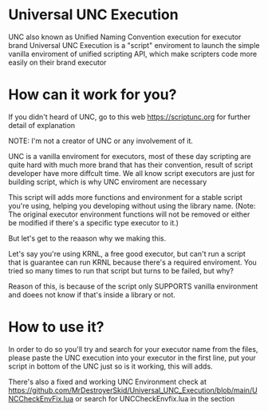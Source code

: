 # Universal UNC Execution
UNC also known as Unified Naming Convention execution for executor brand
Universal UNC Execution is a "script" enviroment to launch the simple vanilla enviroment of unified scripting API, which make scripters code more easily on their brand executor
# How can it work for you?
If you didn't heard of UNC, go to this web https://scriptunc.org for further detail of explanation

NOTE: I'm not a creator of UNC or any involvement of it.

UNC is a vanilla enviroment for executors, most of these day scripting are quite hard with much more brand that has their convention, result of script developer have more diffcult time. We all know script executors are just for building script, which is why UNC enviroment are necessary

This script will adds more functions and environment for a stable script you're using, helping you developing without using the library name. (Note: The original executor environment functions will not be removed or either be modified if there's a specific type executor to it.)

But let's get to the reaason why we making this.

Let's say you're using KRNL, a free good executor, but can't run a script that is guarantee can run KRNL because there's a required enviroment. You tried so many times to run that script but turns to be failed, but why?

Reason of this, is because of the script only SUPPORTS vanilla environment and doees not know if that's inside a library or not.

# How to use it?

In order to do so you'll try and search for your executor name from the files, please paste the UNC execution into your executor in the first line, put your script in bottom of the UNC just so is it working, this will adds.

There's also a fixed and working UNC Environment check at https://github.com/MrDestroyerSkid/Universal_UNC_Execution/blob/main/UNCCheckEnvFix.lua or search for UNCCheckEnvfix.lua in the section
